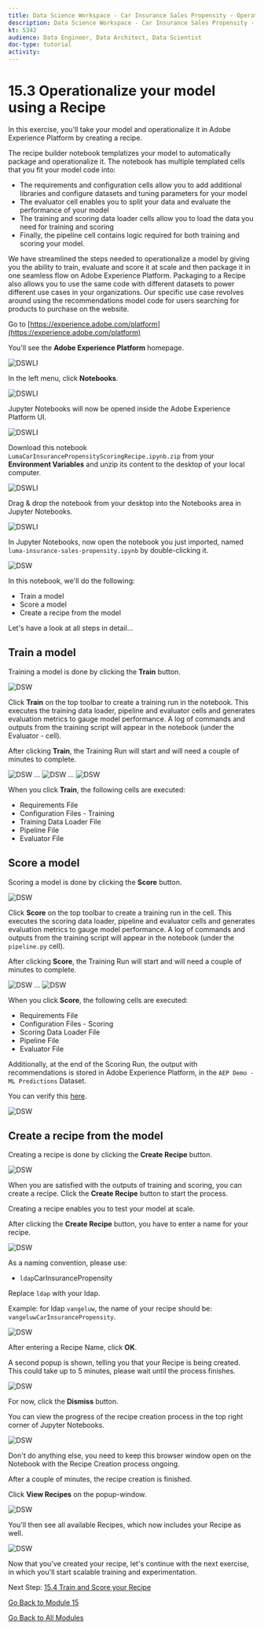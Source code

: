 ```yaml
---
title: Data Science Workspace - Car Insurance Sales Propensity - Operationalize your model using a Recipe
description: Data Science Workspace - Car Insurance Sales Propensity - Operationalize your model using a Recipe
kt: 5342
audience: Data Engineer, Data Architect, Data Scientist
doc-type: tutorial
activity: 
---
```


# 15.3 Operationalize your model using a Recipe

In this exercise, you'll take your model and operationalize it in Adobe Experience Platform by creating a recipe.

The recipe builder notebook templatizes your model to automatically package and operationalize it. The notebook has multiple templated cells that you fit your model code into:

* The requirements and configuration cells allow you to add additional libraries and configure datasets and tuning parameters for your model
* The evaluator cell enables you to split your data and evaluate the performance of your model
* The training and scoring data loader cells allow you to load the data you need for training and scoring
* Finally, the pipeline cell contains logic required for both training and scoring your model.

We have streamlined the steps needed to operationalize a model by giving you the ability to train, evaluate and score it at scale and then package it in one seamless flow on Adobe Experience Platform. Packaging to a Recipe also allows you to use the same code with different datasets to power different use cases in your organizations. Our specific use case revolves around using the recommendations model code for users searching for products to purchase on the website.

Go to [https://experience.adobe.com/platform](https://experience.adobe.com/platform)

You'll see the **Adobe Experience Platform** homepage.

![DSWLI](./images/aeph.png)

In the left menu, click **Notebooks**.

![DSWLI](./images/aephnb.png)

Jupyter Notebooks will now be opened inside the Adobe Experience Platform UI.

![DSWLI](./images/aephnbo.png)

Download this notebook `LumaCarInsurancePropensityScoringRecipe.ipynb.zip` from your **Environment Variables** and unzip its content to the desktop of your local computer.

![DSWLI](./images/dt.png)

Drag & drop the notebook from your desktop into the Notebooks area in Jupyter Notebooks.

![DSWLI](./images/dtnb.png)

In Jupyter Notebooks, now open the notebook you just imported, named `luma-insurance-sales-propensity.ipynb` by double-clicking it.

![DSW](./images/jprecipe.png)

In this notebook, we'll do the following:

* Train a model
* Score a model
* Create a recipe from the model

Let's have a look at all steps in detail...

## Train a model

Training a model is done by clicking the **Train** button.

![DSW](./images/playtrain.png)

Click **Train** on the top toolbar to create a training run in the notebook. This executes the training data loader, pipeline and evaluator cells and generates evaluation metrics to gauge model performance. A log of commands and outputs from the training script will appear in the notebook (under the Evaluator - cell).

After clicking **Train**, the Training Run will start and will need a couple of minutes to complete.

![DSW](./images/tlog1.png)
...
![DSW](./images/tlog2.png)
...
![DSW](./images/tlog3.png)

When you click **Train**, the following cells are executed:

* Requirements File
* Configuration Files - Training
* Training Data Loader File
* Pipeline File
* Evaluator File

## Score a model

Scoring a model is done by clicking the **Score** button.

![DSW](./images/playscore.png)

Click **Score** on the top toolbar to create a training run in the cell. This executes the scoring data loader, pipeline and evaluator cells and generates evaluation metrics to gauge model performance. A log of commands and outputs from the training script will appear in the notebook (under the `pipeline.py` cell).

After clicking **Score**, the Training Run will start and will need a couple of minutes to complete.

![DSW](./images/slog1.png)
...
![DSW](./images/slog2.png)

When you click **Score**, the following cells are executed:

* Requirements File
* Configuration Files - Scoring
* Scoring Data Loader File
* Pipeline File
* Evaluator File

Additionally, at the end of the Scoring Run, the output with recommendations is stored in Adobe Experience Platform, in the `AEP Demo - ML Predictions` Dataset.

You can verify this [here](https://experience.adobe.com/platform/dataset).

![DSW](./images/recoutput.png)

## Create a recipe from the model

Creating a recipe is done by clicking the **Create Recipe** button.

![DSW](./images/playrecipe.png)

When you are satisfied with the outputs of training and scoring, you can create a recipe. Click the **Create Recipe** button to start the process.

Creating a recipe enables you to test your model at scale.

After clicking the **Create Recipe** button, you have to enter a name for your recipe.

![DSW](./images/recname.png)

As a naming convention, please use:

* `ldap`CarInsurancePropensity

Replace `ldap` with your ldap.

Example: for ldap `vangeluw`, the name of your recipe should be: `vangeluwCarInsurancePropensity`.

![DSW](./images/recname99.png)

After entering a Recipe Name, click **OK**.

A second popup is shown, telling you that your Recipe is being created. This could take up to 5 minutes, please wait until the process finishes.

![DSW](./images/popup.png)

For now, click the **Dismiss** button.

You can view the progress of the recipe creation process in the top right corner of Jupyter Notebooks.

![DSW](./images/progress.png)

Don't do anything else, you need to keep this browser window open on the Notebook with the Recipe Creation process ongoing.

After a couple of minutes, the recipe creation is finished.

Click **View Recipes** on the popup-window.

![DSW](./images/popup.png)

You'll then see all available Recipes, which now includes your Recipe as well.

![DSW](./images/menurec.png)

Now that you've created your recipe, let's continue with the next exercise, in which you'll start scalable training and experimentation.

Next Step: [15.4 Train and Score your Recipe](./ex4.md)

[Go Back to Module 15](./data-science-workspace-car-insurance-sales-propensity.md)

[Go Back to All Modules](../../overview.md)
